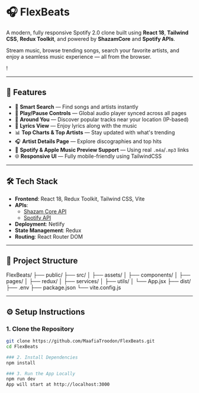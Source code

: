 # 🎧 FlexBeats

A modern, fully responsive Spotify 2.0 clone built using **React 18**, **Tailwind CSS**, **Redux Toolkit**, and powered by **ShazamCore** and **Spotify APIs**.

Stream music, browse trending songs, search your favorite artists, and enjoy a seamless music experience — all from the browser.

!

---

## 🚀 Features

- 🔎 **Smart Search** — Find songs and artists instantly
- 🎵 **Play/Pause Controls** — Global audio player synced across all pages
- 📍 **Around You** — Discover popular tracks near your location (IP-based)
- 🎤 **Lyrics View** — Enjoy lyrics along with the music
- 📊 **Top Charts & Top Artists** — Stay updated with what's trending
- 🎧 **Artist Details Page** — Explore discographies and top hits
- 🔗 **Spotify & Apple Music Preview Support** — Using real `.m4a`/`.mp3` links
- 🌐 **Responsive UI** — Fully mobile-friendly using TailwindCSS

---

## 🛠️ Tech Stack

- **Frontend**: React 18, Redux Toolkit, Tailwind CSS, Vite
- **APIs**:
  - [Shazam Core API](https://rapidapi.com/tipsters/api/shazam-core)
  - [Spotify API](https://developer.spotify.com/documentation/web-api/)
- **Deployment**: Netlify
- **State Management**: Redux
- **Routing**: React Router DOM

---

## 📂 Project Structure

FlexBeats/
├── public/
├── src/
│ ├── assets/
│ ├── components/
│ ├── pages/
│ ├── redux/
│ ├── services/
│ ├── utils/
│ └── App.jsx
├── dist/
├── .env
├── package.json
└── vite.config.js


---

## ⚙️ Setup Instructions

### 1. Clone the Repository

```bash
git clone https://github.com/MaafiaTroodon/FlexBeats.git
cd FlexBeats

### 2. Install Dependencies
npm install

### 3. Run the App Locally
npm run dev
App will start at http://localhost:3000